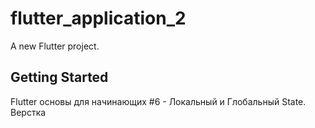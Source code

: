 # flutter_application_2

A new Flutter project.

## Getting Started

Flutter основы для начинающих #6 - Локальный и Глобальный State. Верстка
